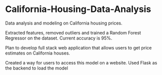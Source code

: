 ﻿# California-Housing-Data-Analysis

Data analysis and modeling on California housing prices.

Extracted features, removed outliers and trained a Random Forest Regressor on the dataset. Current accuracy is 95%.

Plan to develop full stack web application that allows users to get price estimates on California houses.

Created a way for users to access this model on a website. Used Flask as the backend to load the model

